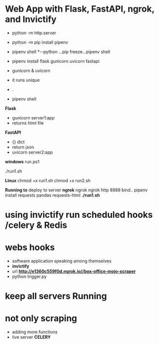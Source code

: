 # Web App with Flask, FastAPI, ngrok, and Invictify
*  python -m http.server

*   python -m pip install pipenv

*   pipenv shell *--python  ...pip freeze...pipenv shell

*   pipenv install flask gunicorn uvicorn fastapi
*   gunicorn & uvicorn
*   it runs unique
*   .
*   pipenv shell



**Flask**
*   gunicorn server1:app
*   returns html file

**FastAPI**
* {} dict
* return json
* uvicorn server2:app

**windows** run.ps1

./run1.sh

**Linux**
chmod +x run1.sh
chmod +x run2.sh

**Running to**
deploy to server
**ngrok**
ngrok
ngrok http 8888  bind..
pipenv install requests pandas requests-html
**./run1.sh**

# using invictify  **run scheduled hooks**  /celery & Redis
 # **webs hooks**
* software application speaking among themselves
* **invictify**
* url **http://e1360c559f0d.ngrok.io//box-office-mojo-scraper**
* python trigger.py

# keep all servers Running

# not only scraping
* adding more functions
* live server   **CELERY**






